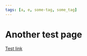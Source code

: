 ```yaml
---
tags: [a, e, some-tag, some_tag]
---
```


# Another test page

[Test link](./folder%20with%20space/doc%201.md)